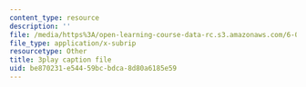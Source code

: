 ```yaml
---
content_type: resource
description: ''
file: /media/https%3A/open-learning-course-data-rc.s3.amazonaws.com/6-00sc-introduction-to-computer-science-and-programming-spring-2011/be870231e54459bcbdca8d80a6185e59_aqd0sR5rygk.vtt
file_type: application/x-subrip
resourcetype: Other
title: 3play caption file
uid: be870231-e544-59bc-bdca-8d80a6185e59
---
```

